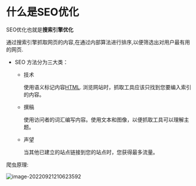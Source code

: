 # 什么是SEO优化

SEO优化也就是**搜索引擎优化**

通过搜索引擎抓取网页的内容,在通过内部算法进行排序,以便筛选出对用户最有用的网页.

* SEO 方法分为三大类：

  - 技术

    使用语义标记内容[HTML](https://developer.mozilla.org/zh-CN/docs/Glossary/HTML). 浏览网站时，抓取工具应该只找到您要编入索引的内容。

  - 撰稿

    使用访问者的词汇编写内容。使用文本和图像，以便抓取工具可以理解主题。

  - 声望

    当其他已建立的站点链接到您的站点时，您获得最多流量。

爬虫原理:

![image-20220921210623592](C:\Users\35392\AppData\Roaming\Typora\typora-user-images\image-20220921210623592.png)

